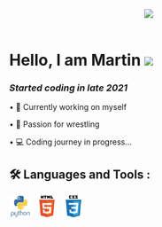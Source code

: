 <div align="center"><img src="https://media.giphy.com/media/2zeji2UedvZzvIZ45N/giphy.gif"></div>
<div align="center"><img src="https://komarev.com/ghpvc/?username=MAKEOUTHILL6&style=flat-square&color=blue" alt=""/></div>
<h1>
    Hello, I am Martin <img src="https://media.giphy.com/media/hvRJCLFzcasrR4ia7z/giphy.gif" width="10px">
</h1>
<h3><i>Started coding in late 2021</i></h3>
<p>&#8226; 🚀 Currently working on myself</p>
<p>&#8226; 🤼 Passion for wrestling</p>
<p>&#8226; 💻 Coding journey in progress...</p> 
<h2>🛠️ Languages and Tools :</h2>
<div>
    <img src="https://github.com/devicons/devicon/blob/master/icons/python/python-original-wordmark.svg" width="40" height="40"/>&nbsp;
    <img src="https://github.com/devicons/devicon/blob/master/icons/html5/html5-original-wordmark.svg"
    width="40" height="40"/>&nbsp;
    <img src="https://github.com/devicons/devicon/blob/master/icons/css3/css3-original-wordmark.svg"
    width="40" height="40"/>&nbsp;
</div>